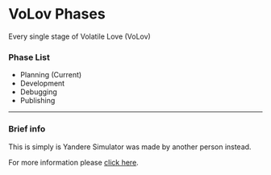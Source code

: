 # VoLov Phases
 Every single stage of Volatile Love (VoLov)

### Phase List

- Planning (Current)
- Development
- Debugging
- Publishing

----

### Brief info

This is simply is Yandere Simulator was made by another person instead.

For more information please [click here](https://github.com/Crimzega/VoLov_Phases/blob/main/planning/INFO.md).